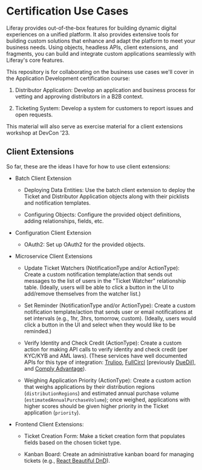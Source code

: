 # Certification Use Cases

Liferay provides out-of-the-box features for building dynamic digital experiences on a unified platform. It also provides extensive tools for building custom solutions that enhance and adapt the platform to meet your business needs. Using objects, headless APIs, client extensions, and fragments, you can build and integrate custom applications seamlessly with Liferay's core features.

This repository is for collaborating on the business use cases we'll cover in the Application Development certification course:

1. Distributor Application: Develop an application and business process for vetting and approving distributors in a B2B context.

1. Ticketing System: Develop a system for customers to report issues and open requests.

This material will also serve as exercise material for a client extensions workshop at DevCon '23.

## Client Extensions

So far, these are the ideas I have for how to use client extensions:

* Batch Client Extension

  * Deploying Data Entities: Use the batch client extension to deploy the Ticket and Distributor Application objects along with their picklists and notification templates.

  * Configuring Objects: Configure the provided object definitions, adding relationships, fields, etc.

* Configuration Client Extension

  * OAuth2: Set up OAuth2 for the provided objects.

* Microservice Client Extensions

  * Update Ticket Watchers (NotificationType and/or ActionType): Create a custom notification template/action that sends out messages to the list of users in the "Ticket Watcher" relationship table. (Ideally, users will be able to click a button in the UI to add/remove themselves from the watcher list.)

  * Set Reminder (NotificationType and/or ActionType): Create a custom notification template/action that sends user or email notifications at set intervals (e.g., 1hr, 3hrs, tomorrow, custom). (Ideally, users would click a button in the UI and select when they would like to be reminded.)

  * Verify Identity and Check Credit (ActionType): Create a custom action for making API calls to verify identity and check credit (per KYC/KYB and AML laws). (These services have well documented APIs for this type of integration: [Trulioo](https://developer.trulioo.com/), [FullCircl](https://www.fullcircl.com/using-fullcircl/fullcircl-api-overview-guide) [previously [DueDil](https://app.duedil.com/api/docs)], and [Comply Advantage](https://docs.complyadvantage.com/#introduction)).

  * Weighing Application Priority (ActionType): Create a custom action that weighs applications by their distribution regions (`distributionRegions`) and estimated annual purchase volume (`estimatedAnnualPurchaseVolume`); once weighed, applications with higher scores should be given higher priority in the Ticket application (`priority`).

* Frontend Client Extensions:

  * Ticket Creation Form: Make a ticket creation form that populates fields based on the chosen ticket type.

  * Kanban Board: Create an administrative kanban board for managing tickets (e.g., [React Beautiful DnD](https://github.com/atlassian/react-beautiful-dnd)).
